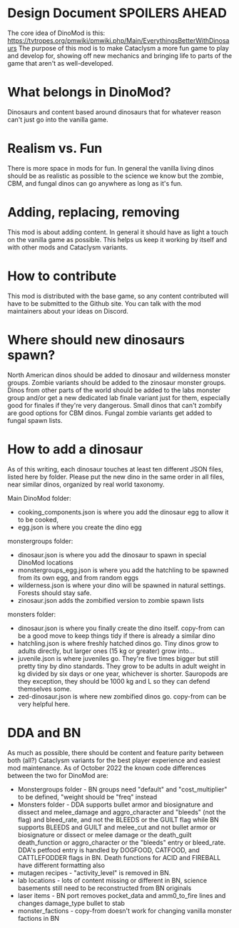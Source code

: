 # Design Document SPOILERS AHEAD
The core idea of DinoMod is this: https://tvtropes.org/pmwiki/pmwiki.php/Main/EverythingsBetterWithDinosaurs
The purpose of this mod is to make Cataclysm a more fun game to play and develop for, showing off new mechanics and bringing life to parts of the game that aren't as well-developed.

# What belongs in DinoMod?
Dinosaurs and content based around dinosaurs that for whatever reason can't just go into the vanilla game.

# Realism vs. Fun
There is more space in mods for fun. In general the vanilla living dinos should be as realistic as possible to the science we know but the zombie, CBM, and fungal dinos can go anywhere as long as it's fun.

# Adding, replacing, removing
This mod is about adding content. In general it should have as light a touch on the vanilla game as possible. This helps us keep it working by itself and with other mods and Cataclysm variants.

# How to contribute
This mod is distributed with the base game, so any content contributed will have to be submitted to the Github site. You can talk with the mod maintainers about your ideas on Discord.

# Where should new dinosaurs spawn?
North American dinos should be added to dinosaur and wilderness monster groups. Zombie variants should be added to the zinosaur monster groups. Dinos from other parts of the world should be added to the labs monster group and/or get a new dedicated lab finale variant just for them, especially good for finales if they're very dangerous. Small dinos that can't zombify are good options for CBM dinos. Fungal zombie variants get added to fungal spawn lists.

# How to add a dinosaur
As of this writing, each dinosaur touches at least ten different JSON files, listed here by folder. Please put the new dino in the same order in all files, near similar dinos, organized by real world taxonomy. 

Main DinoMod folder: 

* cooking_components.json is where you add the dinosaur egg to allow it to be cooked, 
* egg.json is where you create the dino egg

monstergroups folder:

* dinosaur.json is where you add the dinosaur to spawn in special DinoMod locations
* monstergroups_egg.json is where you add the hatchling to be spawned from its own egg, and from random eggs
* wilderness.json is where your dino will be spawned in natural settings. Forests should stay safe.
* zinosaur.json  adds the zombified version to zombie spawn lists

monsters folder:

* dinosaur.json is where you finally create the dino itself. copy-from can be a good move to keep things tidy if there is already a similar dino
* hatchling.json is where freshly hatched dinos go. Tiny dinos grow to adults directly, but larger ones (15 kg or greater) grow into...
* juvenile.json is where juveniles go. They're five times bigger but still pretty tiny by dino standards. They grow to be adults in adult weight in kg divided by six days or one year, whichever is shorter.  Sauropods are they exception, they should be 1000 kg and L so they can defend themselves some.
* zed-dinosaur.json is where new zombified dinos go. copy-from can be very helpful here.

# DDA and BN
As much as possible, there should be content and feature parity between both (all?) Cataclysm variants for the best player experience and easiest mod maintenance. As of October 2022 the known code differences between the two for DinoMod are:
* Monstergroups folder - BN groups need  "default" and "cost_multiplier" to be defined, "weight should be "freq" instead
* Monsters folder - DDA supports bullet armor and biosignature and dissect and melee_damage and aggro_character and "bleeds" (not the flag) and bleed_rate, and not the BLEEDS or the GUILT flag while BN supports BLEEDS and GUILT and melee_cut and not bullet armor or biosignature or dissect or melee damage or the death_guilt death_function or aggro_character or the "bleeds" entry or bleed_rate. DDA's petfood entry is handled by DOGFOOD, CATFOOD, and CATTLEFODDER flags in BN. Death functions for ACID and FIREBALL have different formatting also
* mutagen recipes - "activity_level" is removed in BN.
* lab locations - lots of content missing or different in BN, science basements still need to be reconstructed from BN originals
* laser items - BN port removes pocket_data and amm0_to_fire lines and changes damage_type bullet to stab
* monster_factions - copy-from doesn't work for changing vanilla monster factions in BN
